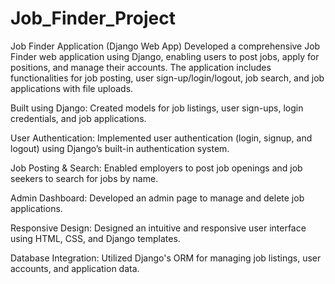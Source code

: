 # Job_Finder_Project
Job Finder Application (Django Web App)
Developed a comprehensive Job Finder web application using Django, enabling users to post jobs, apply for positions, and manage their accounts. The application includes functionalities for job posting, user sign-up/login/logout, job search, and job applications with file uploads.

Built using Django: Created models for job listings, user sign-ups, login credentials, and job applications.

User Authentication: Implemented user authentication (login, signup, and logout) using Django’s built-in authentication system.

Job Posting & Search: Enabled employers to post job openings and job seekers to search for jobs by name.

Admin Dashboard: Developed an admin page to manage and delete job applications.

Responsive Design: Designed an intuitive and responsive user interface using HTML, CSS, and Django templates.

Database Integration: Utilized Django's ORM for managing job listings, user accounts, and application data.
